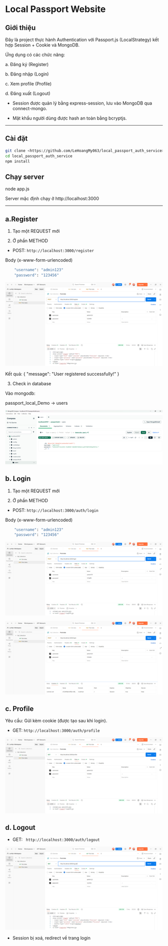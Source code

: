 # Local Passport Website
## Giới thiệu

Đây là project thực hành Authentication với Passport.js (LocalStrategy) kết hợp Session + Cookie và MongoDB.

Ứng dụng có các chức năng:

a. Đăng ký (Register)

b. Đăng nhập (Login)

c. Xem profile (Profile)

d. Đăng xuất (Logout)

- Session được quản lý bằng express-session, lưu vào MongoDB qua connect-mongo.

- Mật khẩu người dùng được hash an toàn bằng bcryptjs.

---
## Cài đặt 
```bash
git clone <https://github.com/LeHoangMy063/local_passport_auth_service>
cd local_passport_auth_service
npm install
```

## Chạy server

node app.js

Server mặc định chạy ở http://localhost:3000

---

## a.Register
1. Tạo một REQUEST mới

2. Ở phần METHOD

- POST: `http://localhost:3000/register` 

Body (x-www-form-urlencoded)
```bash
    "username": "admin123"
    "password": "123456" 
```

![register](public/results/a.register.png)

Kết quả: { "message": "User registered successfully!" }

3. Check in database

Vào mongodb:

passport_local_Demo -> users

![register users](public/results/a.register_users.png)

## b. Login

1. Tạo một REQUEST mới

2. Ở phần METHOD

- POST: `http://localhost:3000/auth/login` 


Body (x-www-form-urlencoded)
```bash
    "username": "admin123"
    "password": "123456" 
```

![login](public/results/b.login.png)

![login cookie](public/results/b.login_cookie.png)

## c. Profile

Yêu cầu: Gửi kèm cookie (được tạo sau khi login).

- GET: `http://localhost:3000/auth/profile`

![profile](public/results/c.profile.png)


## d. Logout

- GET: ` http://localhost:3000/auth/logout`

![logout](public/results/d.logout.png)

- Session bị xoá, redirect về trang login
